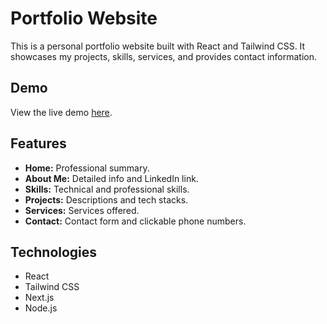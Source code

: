 # Portfolio Website

This is a personal portfolio website built with React and Tailwind CSS. It showcases my projects, skills, services, and provides contact information.

## Demo

View the live demo [here](https://kushandissanayake.netlify.app/).

## Features

- **Home:** Professional summary.
- **About Me:** Detailed info and LinkedIn link.
- **Skills:** Technical and professional skills.
- **Projects:** Descriptions and tech stacks.
- **Services:** Services offered.
- **Contact:** Contact form and clickable phone numbers.

## Technologies

- React
- Tailwind CSS
- Next.js
- Node.js

